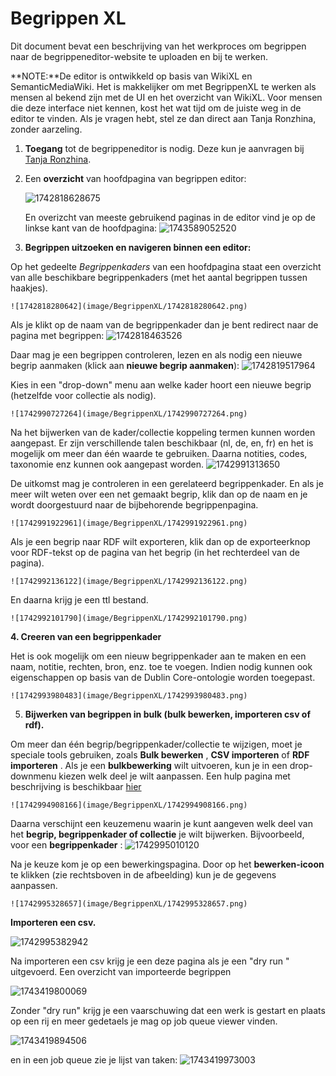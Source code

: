 # Begrippen XL

Dit document bevat een beschrijving van het werkproces om begrippen naar de begrippeneditor-website te uploaden en bij te werken.

**NOTE:**De editor is ontwikkeld op basis van WikiXL en SemanticMediaWiki. Het is makkelijker om met BegrippenXL te werken als mensen al bekend zijn met de UI en het overzicht van WikiXL. Voor mensen die deze interface niet kennen, kost het wat tijd om de juiste weg in de editor te vinden. Als je vragen hebt, stel ze dan direct aan Tanja Ronzhina, zonder aarzeling.

1. **Toegang** tot de begrippeneditor is nodig. Deze kun je aanvragen bij [Tanja Ronzhina](t.ronzhina@geonovum.nl "email").
2. Een **overzicht** van hoofdpagina van begrippen editor:

   ![1742818628675](image/BegrippenXL/1742818628675.png)

   En overizcht van meeste gebruikend paginas in de editor vind je op de linkse kant van de hoofdpagina:
   	![1743589052520](image/BegrippenXL/1743589052520.png)
3. **Begrippen uitzoeken en navigeren binnen een editor:**

Op het gedeelte *Begrippenkaders* van een hoofdpagina staat een overzicht van alle beschikbare begrippenkaders (met het aantal begrippen tussen haakjes).

    ![1742818280642](image/BegrippenXL/1742818280642.png)

Als je klikt op de naam van de begrippenkader dan je bent redirect naar de pagina met begrippen:
		 ![1742818463526](image/BegrippenXL/1742818463526.png)

Daar mag je een begrippen controleren, lezen en als nodig een nieuwe begrip aanmaken (klick aan **nieuwe begrip aanmaken**):
			 		![1742819517964](image/BegrippenXL/1742819517964.png)

Kies in een "drop-down" menu aan welke kader hoort een nieuwe begrip (hetzelfde voor collectie als nodig).

    ![1742990727264](image/BegrippenXL/1742990727264.png)

Na het bijwerken van de kader/collectie koppeling termen kunnen worden aangepast. Er zijn verschillende talen beschikbaar (nl, de, en, fr) en het is mogelijk om meer dan één waarde te gebruiken. Daarna notities, codes, taxonomie enz kunnen ook aangepast worden.
	![1742991313650](image/BegrippenXL/1742991313650.png)

De uitkomst mag je controleren in een gerelateerd begrippenkader. En als je meer wilt weten over een net gemaakt begrip, klik dan op de naam en je wordt doorgestuurd naar de bijbehorende begrippenpagina.

    ![1742991922961](image/BegrippenXL/1742991922961.png)

Als je een begrip naar RDF wilt exporteren, klik dan op de exporteerknop voor RDF-tekst op de pagina van het begrip (in het rechterdeel van de pagina).

    ![1742992136122](image/BegrippenXL/1742992136122.png)
En daarna krijg je een ttl bestand.

    ![1742992101790](image/BegrippenXL/1742992101790.png)

**4. Creeren van een begrippenkader**

Het is ook mogelijk om een nieuw begrippenkader aan te maken en een naam, notitie, rechten, bron, enz. toe te voegen. Indien nodig kunnen ook eigenschappen op basis van de Dublin Core-ontologie worden toegepast.

    ![1742993980483](image/BegrippenXL/1742993980483.png)

5. **Bijwerken van begrippen in bulk (bulk bewerken, importeren csv of rdf).**

Om meer dan één begrip/begrippenkader/collectie te wijzigen, moet je speciale tools gebruiken, zoals  **Bulk bewerken** , **CSV importeren** of  **RDF importeren** . Als je een **bulkbewerking** wilt uitvoeren, kun je in een drop-downmenu kiezen welk deel je wilt aanpassen. Een hulp pagina met beschrijving is beschikbaar [hier](https://geonovum-begrippen.wikixl.nl/index.php/Speciaal:BulkBewerken/help)

    ![1742994908166](image/BegrippenXL/1742994908166.png)

Daarna verschijnt een keuzemenu waarin je kunt aangeven welk deel van het **begrip, begrippenkader of collectie** je wilt bijwerken. Bijvoorbeeld, voor een  **begrippenkader** :
![1742995010120](image/BegrippenXL/1742995010120.png)

Na je keuze kom je op een bewerkingspagina. Door op het **bewerken-icoon** te klikken (zie rechtsboven in de afbeelding) kun je de gegevens aanpassen.

    ![1742995328657](image/BegrippenXL/1742995328657.png)

**Importeren een csv.**

![1742995382942](image/BegrippenXL/1742995382942.png)

Na importeren een csv krijg je een deze pagina als je een "dry run " uitgevoerd. Een overzicht van importeerde begrippen

![1743419800069](image/BegrippenXL/1743419800069.png)

Zonder "dry run" krijg je een vaarschuwing dat een werk is gestart en plaats op een rij en meer gedetaels je mag op job queue viewer vinden.

![1743419894506](image/BegrippenXL/1743419894506.png)

en in een job queue zie je lijst van taken:
![1743419973003](image/BegrippenXL/1743419973003.png)
